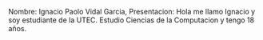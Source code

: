 Nombre: Ignacio Paolo Vidal Garcia, Presentacion: Hola me llamo Ignacio y soy estudiante de la UTEC. Estudio Ciencias de la Computacion y tengo 18 años.
